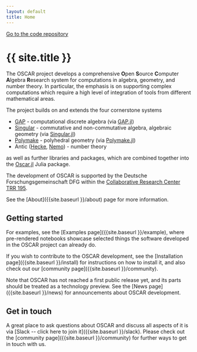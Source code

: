 ```yaml
---
layout: default
title: Home
---
```


<div class="github-ribbon">
  <a target="_blank" href="https://github.com/oscar-system/Oscar.jl/">Go to the code repository</a>
</div>


# {{ site.title }}

The OSCAR project develops a comprehensive **O**pen **S**ource **C**omputer **A**lgebra **R**esearch
system for computations in algebra, geometry, and number theory. In particular,
the emphasis is on supporting complex computations which require a high level
of integration of tools from different mathematical areas. 

The project builds on and extends the four cornerstone systems

  * [GAP](https://www.gap-system.org/) - computational discrete algebra (via [GAP.jl](https://github.com/oscar-system/GAP.jl))
  * [Singular](https://www.singular.uni-kl.de/) - commutative and non-commutative algebra, algebraic geometry (via [Singular.jl](https://github.com/oscar-system/Singular.jl))
  * [Polymake](https://polymake.org/doku.php) - polyhedral geometry (via [Polymake.jl](https://github.com/oscar-system/Polymake.jl))
  * Antic ([Hecke](https://github.com/thofma/Hecke.jl/), [Nemo](https://github.com/Nemocas/Nemo.jl)) - number theory

as well as further libraries and packages, which are combined together into the
[Oscar.jl](https://github.com/oscar-system/Oscar.jl) Julia package.

The development of OSCAR is supported by the Deutsche Forschungsgemeinschaft DFG within the [Collaborative Research Center TRR 195](https://www.computeralgebra.de/sfb/).

See the [About]({{site.baseurl }}/about) page for more information.

## Getting started

For examples, see the [Examples page]({{site.baseurl }}/example), where pre-rendered notebooks showcase
selected things the software developed in the OSCAR project can already do.

<!--
To try OSCAR live from your browser, click on the [binder](https://mybinder.org) links on the Examples page.
At present, these will take a few minutes to load, as we 
currently still build some dependencies from source behind the scenes.
-->

If you wish to contribute to the OSCAR development, see the [Installation page]({{site.baseurl }}/install) for
instructions on how to install it, and also check out our [community page]({{site.baseurl }}/community).

Note that OSCAR has not reached a first public release yet, and its parts should be treated as
a technology preview. See the [News page]({{site.baseurl }}/news) for announcements about OSCAR development.

## Get in touch

A great place to ask questions about OSCAR and discuss all aspects of it is
via [Slack -- click here to join it]({{site.baseurl }}/slack).
Please check out the [community page]({{site.baseurl }}/community) for further
ways to get in touch with us.
